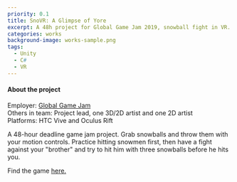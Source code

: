 ```yaml
---
priority: 0.1
title: SnoVR: A Glimpse of Yore
excerpt: A 48h project for Global Game Jam 2019, snowball fight in VR.
categories: works
background-image: works-sample.png
tags:
  - Unity
  - C#
  - VR
---
```


#### About the project

Employer: [Global Game Jam](https://globalgamejam.org)<br>
Others in team: Project lead, one 3D/2D artist and one 2D artist<br>
Platforms: HTC Vive and Oculus Rift<br>



A 48-hour deadline game jam project. Grab snowballs and throw them with your motion controls. Practice hitting snowmen first, then have a fight against your "brother"
and try to hit him with three snowballs before he hits you.



Find the game [here.](https://globalgamejam.org/2019/games/snovr-glimpse-yore)